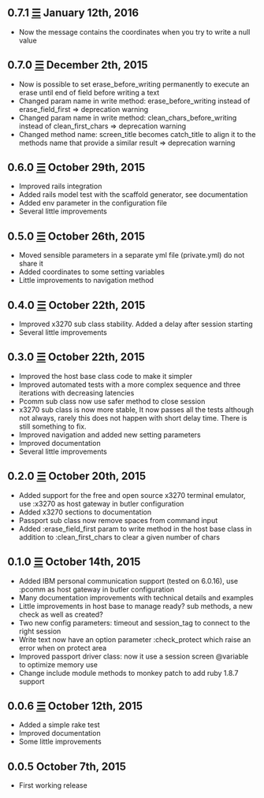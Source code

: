0.7.1 [☰](https://github.com/marcomd/butler-mainframe/compare/v0.7.0...v0.7.1) January 12th, 2016
------------------------------
* Now the message contains the coordinates when you try to write a null value

0.7.0 [☰](https://github.com/marcomd/butler-mainframe/compare/v0.6.0...v0.7.0) December 2th, 2015
------------------------------
* Now is possible to set erase_before_writing permanently to execute an erase until end of field before writing a text
* Changed param name in write method: erase_before_writing instead of erase_field_first       => deprecation warning
* Changed param name in write method: clean_chars_before_writing instead of clean_first_chars => deprecation warning
* Changed method name: screen_title becomes catch_title to align it to the methods name that provide a similar result => deprecation warning

0.6.0 [☰](https://github.com/marcomd/butler-mainframe/compare/v0.5.0...v0.6.0) October 29th, 2015
------------------------------
* Improved rails integration
* Added rails model test with the scaffold generator, see documentation
* Added env parameter in the configuration file
* Several little improvements

0.5.0 [☰](https://github.com/marcomd/butler-mainframe/compare/v0.4.0...v0.5.0) October 26th, 2015
------------------------------
* Moved sensible parameters in a separate yml file (private.yml) do not share it
* Added coordinates to some setting variables
* Little improvements to navigation method

0.4.0 [☰](https://github.com/marcomd/butler-mainframe/compare/v0.3.0...v0.4.0) October 22th, 2015
------------------------------
* Improved x3270 sub class stability. Added a delay after session starting
* Several little improvements

0.3.0 [☰](https://github.com/marcomd/butler-mainframe/compare/v0.2.0...v0.3.0) October 22th, 2015
------------------------------
* Improved the host base class code to make it simpler
* Improved automated tests with a more complex sequence and three iterations with decreasing latencies
* Pcomm sub class now use safer method to close session
* x3270 sub class is now more stable, It now passes all the tests although not always, rarely this does not happen with short delay time. There is still something to fix.
* Improved navigation and added new setting parameters
* Improved documentation
* Several little improvements

0.2.0 [☰](https://github.com/marcomd/butler-mainframe/compare/v0.1.0...v0.2.0) October 20th, 2015
------------------------------
* Added support for the free and open source x3270 terminal emulator, use :x3270 as host gateway in butler configuration
* Added x3270 sections to documentation
* Passport sub class now remove spaces from command input
* Added :erase_field_first param to write method in the host base class in addition to :clean_first_chars to clear a given number of chars

0.1.0 [☰](https://github.com/marcomd/butler-mainframe/compare/v0.0.6...v0.1.0) October 14th, 2015
------------------------------
* Added IBM personal communication support (tested on 6.0.16), use :pcomm as host gateway in butler configuration
* Many documentation improvements with technical details and examples
* Little improvements in host base to manage ready? sub methods, a new check as well as created?
* Two new config parameters: timeout and session_tag to connect to the right session
* Write text now have an option parameter :check_protect which raise an error when on protect area
* Improved passport driver class: now it use a session screen @variable to optimize memory use
* Change include module methods to monkey patch to add ruby 1.8.7 support

0.0.6 [☰](https://github.com/marcomd/butler-mainframe/compare/v0.0.5...v0.0.6) October 12th, 2015
------------------------------
* Added a simple rake test
* Improved documentation
* Some little improvements

0.0.5 October 7th, 2015
------------------------------
* First working release